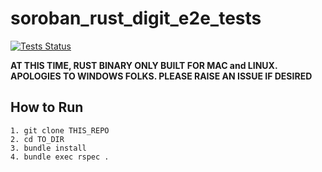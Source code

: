 # soroban_rust_digit_e2e_tests

[![Tests Status](https://github.com/spaced-out-thoughts-dev-foundation/soroban_rust_digit_e2e_tests/actions/workflows/ruby.yml/badge.svg)](https://github.com/spaced-out-thoughts-dev-foundation/soroban_rust_digit_e2e_tests/actions/workflows/ruby.yml)

**AT THIS TIME, RUST BINARY ONLY BUILT FOR MAC and LINUX. APOLOGIES TO WINDOWS FOLKS. PLEASE RAISE AN ISSUE IF DESIRED**

## How to Run

```
1. git clone THIS_REPO
2. cd TO_DIR
3. bundle install
4. bundle exec rspec .
```
